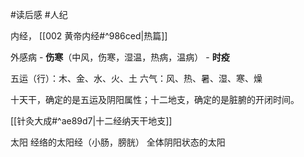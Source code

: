 #读后感 #人纪 


内经， [[002 黄帝内经#^986ced|热篇]]

外感病
	- **伤寒**（中风，伤寒，湿温，热病，温病）
	- **时疫**

五运（行）：木、金、水、火、土
六气：风、热、暑、湿、寒、燥

十天干，确定的是五运及阴阳属性；十二地支，确定的是脏腑的开闭时间。

[[针灸大成#^ae89d7|十二经纳天干地支]]

太阳
	经络的太阳经（小肠，膀胱）
	全体阴阳状态的太阳
























